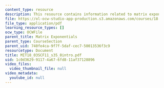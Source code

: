 ```yaml
---
content_type: resource
description: This resource contains information related to matrix exponentials.
file: https://ol-ocw-studio-app-production.s3.amazonaws.com/courses/18-03sc-differential-equations-fall-2011/1c0d362991174a676fd811af37128896_MIT18_03SCF11_s35_0intro.pdf
file_type: application/pdf
learning_resource_types: []
ocw_type: OCWFile
parent_title: Matrix Exponentials
parent_type: CourseSection
parent_uid: 740fe4ca-9f7f-5daf-cec7-50013536f3c9
resourcetype: Document
title: MIT18_03SCF11_s35_0intro.pdf
uid: 1c0d3629-9117-4a67-6fd8-11af37128896
video_files:
  video_thumbnail_file: null
video_metadata:
  youtube_id: null
---
```

